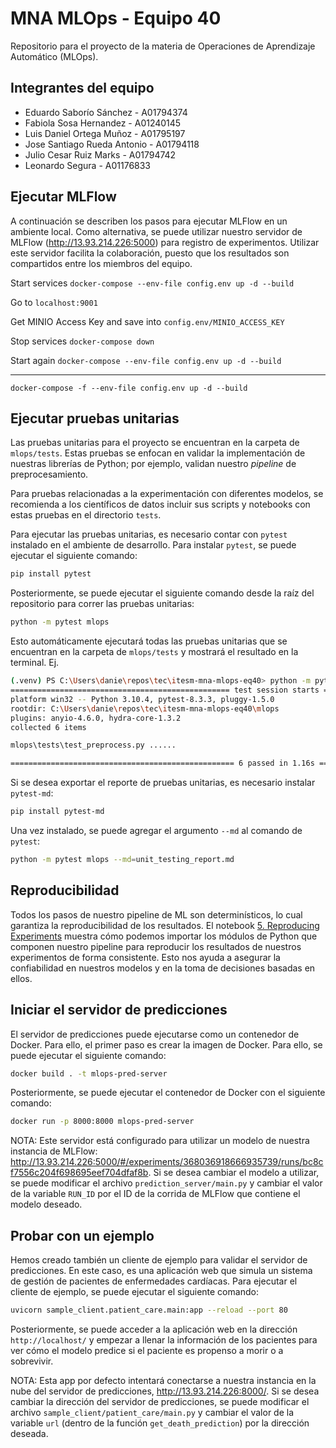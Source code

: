 # MNA MLOps - Equipo 40

Repositorio para el proyecto de la materia de Operaciones de Aprendizaje Automático (MLOps).

## Integrantes del equipo
- Eduardo Saborío Sánchez - A01794374
- Fabiola Sosa Hernandez - A01240145
- Luis Daniel Ortega Muñoz - A01795197
- Jose Santiago Rueda Antonio - A01794118
- Julio Cesar Ruiz Marks - A01794742
- Leonardo Segura - A01176833


## Ejecutar MLFlow

A continuación se describen los pasos para ejecutar MLFlow en un ambiente local. Como alternativa, se puede utilizar nuestro servidor de MLFlow (http://13.93.214.226:5000) para registro de experimentos. Utilizar este servidor facilita la colaboración, puesto que los resultados son compartidos entre los miembros del equipo.


Start services `docker-compose --env-file config.env up -d --build`

Go to `localhost:9001`

Get MINIO Access Key and save into `config.env/MINIO_ACCESS_KEY`

Stop services `docker-compose down`

Start again `docker-compose --env-file config.env up -d --build`


______________________________________________

`docker-compose -f --env-file config.env up -d --build`

## Ejecutar pruebas unitarias

Las pruebas unitarias para el proyecto se encuentran en la carpeta de `mlops/tests`. Estas pruebas se enfocan en validar la implementación de nuestras librerías de Python; por ejemplo, validan nuestro _pipeline_ de preprocesamiento.

Para pruebas relacionadas a la experimentación con diferentes modelos, se recomienda a los científicos de datos incluir sus scripts y notebooks con estas pruebas en el directorio `tests`.

Para ejecutar las pruebas unitarias, es necesario contar con `pytest` instalado en el ambiente de desarrollo. Para instalar `pytest`, se puede ejecutar el siguiente comando:

```bash
pip install pytest
```

Posteriormente, se puede ejecutar el siguiente comando desde la raíz del repositorio para correr las pruebas unitarias:

```bash
python -m pytest mlops
```

Esto automáticamente ejecutará todas las pruebas unitarias que se encuentran en la carpeta de `mlops/tests` y mostrará el resultado en la terminal. Ej.

```bash
(.venv) PS C:\Users\danie\repos\tec\itesm-mna-mlops-eq40> python -m pytest mlops
================================================= test session starts ==================================================
platform win32 -- Python 3.10.4, pytest-8.3.3, pluggy-1.5.0
rootdir: C:\Users\danie\repos\tec\itesm-mna-mlops-eq40\mlops
plugins: anyio-4.6.0, hydra-core-1.3.2
collected 6 items                                                                                                       

mlops\tests\test_preprocess.py ......                                                                             [100%]

================================================== 6 passed in 1.16s ===================================================
```

Si se desea exportar el reporte de pruebas unitarias, es necesario instalar `pytest-md`:
    
```bash
pip install pytest-md
```

Una vez instalado, se puede agregar el argumento `--md` al comando de `pytest`:

```bash
python -m pytest mlops --md=unit_testing_report.md
```

## Reproducibilidad

Todos los pasos de nuestro pipeline de ML son determinísticos, lo cual garantiza la reproducibilidad de los resultados. El notebook [5. Reproducing Experiments](notebooks/5.Reproducing_experiments.ipynb) muestra cómo podemos importar los módulos de Python que componen nuestro pipeline para reproducir los resultados de nuestros experimentos de forma consistente. Esto nos ayuda a asegurar la confiabilidad en nuestros modelos y en la toma de decisiones basadas en ellos.


## Iniciar el servidor de predicciones

El servidor de predicciones puede ejecutarse como un contenedor de Docker. Para ello, el primer paso es crear la imagen de Docker. Para ello, se puede ejecutar el siguiente comando:

```bash
docker build . -t mlops-pred-server 
```

Posteriormente, se puede ejecutar el contenedor de Docker con el siguiente comando:

```bash
docker run -p 8000:8000 mlops-pred-server
```

NOTA: Este servidor está configurado para utilizar un modelo de nuestra instancia de MLFlow: http://13.93.214.226:5000/#/experiments/368036918666935739/runs/bc8cf7556c204f698695eef704dfaf8b. Si se desea cambiar el modelo a utilizar, se puede modificar el archivo `prediction_server/main.py` y cambiar el valor de la variable `RUN_ID` por el ID de la corrida de MLFlow que contiene el modelo deseado.


## Probar con un ejemplo

Hemos creado también un cliente de ejemplo para validar el servidor de predicciones. En este caso, es una aplicación web que simula un sistema de gestión de pacientes de enfermedades cardíacas. Para ejecutar el cliente de ejemplo, se puede ejecutar el siguiente comando:

```bash
uvicorn sample_client.patient_care.main:app --reload --port 80
```

Posteriormente, se puede acceder a la aplicación web en la dirección `http://localhost/` y empezar a llenar la información de los pacientes para ver cómo el modelo predice si el paciente es propenso a morir o a sobrevivir.

NOTA: Esta app por defecto intentará conectarse a nuestra instancia en la nube del servidor de predicciones, http://13.93.214.226:8000/. Si se desea cambiar la dirección del servidor de predicciones, se puede modificar el archivo `sample_client/patient_care/main.py` y cambiar el valor de la variable `url` (dentro de la función `get_death_prediction`) por la dirección deseada.